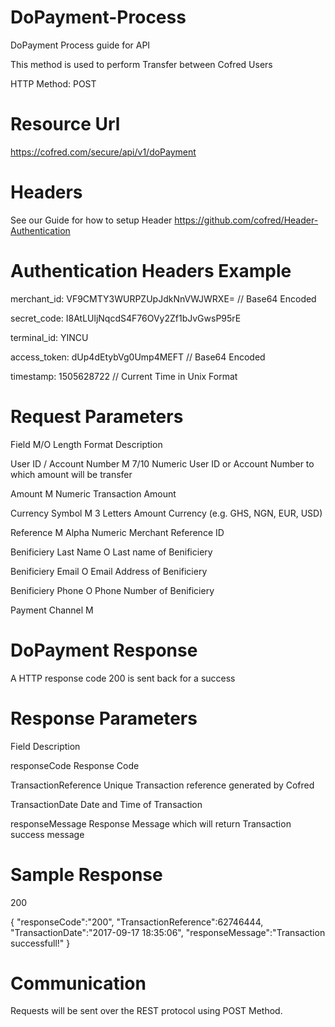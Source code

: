 # DoPayment-Process
DoPayment Process guide for API

This method is used to perform Transfer between Cofred Users

HTTP Method: POST

# Resource Url

https://cofred.com/secure/api/v1/doPayment

# Headers

See our Guide for how to setup Header https://github.com/cofred/Header-Authentication

# Authentication Headers Example

merchant_id: VF9CMTY3WURPZUpJdkNnVWJWRXE=   // Base64 Encoded

secret_code: I8AtLUljNqcdS4F76OVy2Zf1bJvGwsP95rE

terminal_id: YINCU

access_token: dUp4dEtybVg0Ump4MEFT  // Base64 Encoded

timestamp: 1505628722 // Current Time in Unix Format

# Request Parameters

Field	M/O	Length	Format	Description

User ID / Account Number M	7/10 Numeric 	User ID or Account Number to which amount will be transfer

Amount	M			Numeric		Transaction Amount

Currency Symbol M 		3     Letters	Amount Currency (e.g. GHS, NGN, EUR, USD)

Reference	M		Alpha Numeric	Merchant Reference ID

Benificiery Last Name	O			Last name of Benificiery

Benificiery Email	O			Email Address of Benificiery

Benificiery Phone	O			Phone Number of Benificiery

Payment Channel	M			
				
# DoPayment Response

A HTTP response code 200 is sent back for a success

# Response Parameters

Field	Description

responseCode	Response Code

TransactionReference	Unique Transaction reference generated by Cofred

TransactionDate	Date and Time of Transaction

responseMessage	Response Message which will return Transaction success message

# Sample Response

200

{
  "responseCode":"200",
  "TransactionReference":62746444,
  "TransactionDate":"2017-09-17 18:35:06",
  "responseMessage":"Transaction successfull!"
}

# Communication

Requests will be sent over the REST protocol using POST Method.
